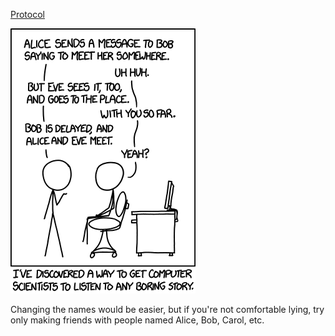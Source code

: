 [Protocol](https://xkcd.com/1323)

![Protocol](./random_comic.png)

Changing the names would be easier, but if you're not comfortable lying, try only making friends with people named Alice, Bob, Carol, etc.

